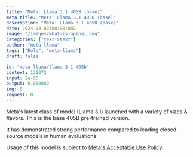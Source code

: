```yaml
---
title: "Meta: Llama 3.1 405B (base)"
meta_title: "Meta: Llama 3.1 405B (base)"
description: "Meta: Llama 3.1 405B (base)"
date: 2024-08-02T00:00:00Z
image: "/images/what-is-openai.png"
categories: ["text->text"]
author: "meta-llama"
tags: ["Role", "meta-llama"]
draft: false

id: "meta-llama/llama-3.1-405b"
context: 131072
input: 2e-06
output: 0.000002
img: 0
request: 0
---
```


Meta's latest class of model (Llama 3.1) launched with a variety of sizes & flavors. This is the base 405B pre-trained version.

It has demonstrated strong performance compared to leading closed-source models in human evaluations.

Usage of this model is subject to [Meta's Acceptable Use Policy](https://www.llama.com/llama3/use-policy/).

